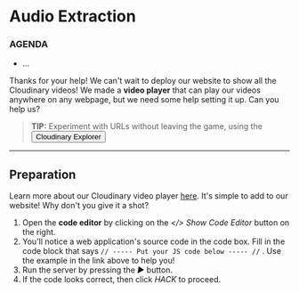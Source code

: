 # Audio Extraction

<div class="aside">
<h3>AGENDA</h3>
<ul>
  <li>...</li>
</ul>
</div>


Thanks for your help! We can't wait to deploy our website to show all the Cloudinary videos! We made a **video player** that can play our videos anywhere on any webpage, but we need some help setting it up. Can you help us?

> <b>TIP:</b> Experiment with URLs without leaving the game, using the <button onclick='window.CloudinaryBrowser.showUrlExplorer();'>Cloudinary Explorer</button>

********************

## Preparation
Learn more about our Cloudinary video player [here](https://cloudinary.com/documentation/cloudinary_video_player?utm_source=twilio&utm_medium=event&utm_campaign=cloudinary-twilioquest-2021). It's simple to add to our website! Why don't you give it a shot?

1. Open the **code editor** by clicking on the _\</> Show Code Editor_ button on the right.
2. You'll notice a web application's source code in the code box. Fill in the code block that says `// ----- Put your JS code below ----- //` . Use the example in the link above to help you!
3. Run the server by pressing the _▶_ button.
4. If the code looks correct, then click _HACK_ to proceed.


